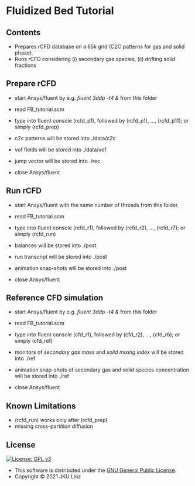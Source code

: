 # Fluidized Bed Tutorial

## Contents

- Prepares rCFD database on a 65k grid (C2C patterns for gas and solid phase).
- Runs rCFD considering (i) secondary gas species, (ii) drifting solid fractions

## Prepare rCFD

- start Ansys/fluent by e.g. *fluent 3ddp -t4 &* from this folder
- read FB_tutorial.scm
- type into fluent console (rcfd_p1), followed by (rcfd_p1), ..., (rcfd_p11); or simply (rcfd_prep)

- c2c patterns will be stored into ./data/c2c
- vof fields will be stored into ./data/vof
- jump vector will be stored into ./rec

- close Ansys/fluent

## Run rCFD

- start Ansys/fluent with the same number of threads from this folder.
- read FB_tutorial.scm
- type into fluent console (rcfd_r1), followed by (rcfd_r2), ..., (rcfd_r7); or simply (rcfd_run)

- balances will be stored into ./post
- run transcript will be stored into ./post
- animation snap-shots will be stored into ./post

- close Ansys/fluent

## Reference CFD simulation

- start Ansys/fluent by e.g. *fluent 3ddp -t4 &* from this folder
- read FB_tutorial.scm
- type into fluent console (cfd_r1), followed by (cfd_r2), ..., (cfd_r6); or simply (cfd_ref)

- monitors of *secondary gas mass* and *solid mixing index* will be stored into ./ref
- animation snap-shots of secondary gas and solid species concentration will be stored into ./ref

- close Ansys/fluent

## Known Limitations

- (rcfd_run) works only after (rcfd_prep)
- missing cross-partition diffusion

## License

[![License: GPL v3](https://img.shields.io/badge/License-GPL%20v3-blue.svg)](https://www.gnu.org/licenses/gpl-3.0.html)

- This software is distributed under the [GNU General Public License](https://www.gnu.org/licenses/gpl-3.0.html).
- Copyright © 2021 JKU Linz
